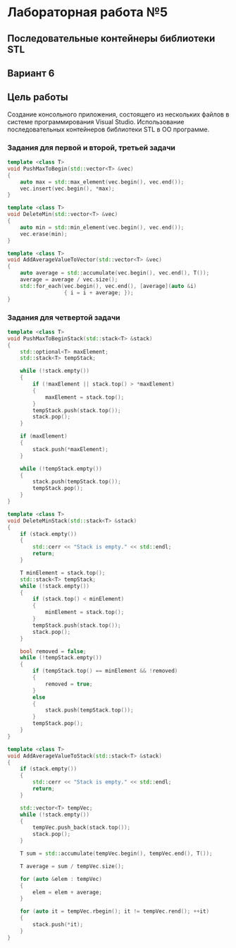 
# Лабораторная работа №5 #

## Последовательные контейнеры библиотеки STL ##

## Вариант 6 ##
 

## Цель работы ##
Создание консольного приложения, состоящего из нескольких файлов в системе  программирования Visual Studio. Использование последовательных контейнеров библиотеки STL в ОО  программе. 

### Задания для первой и второй, третьей задачи ###
```c++
template <class T>
void PushMaxToBegin(std::vector<T> &vec)
{
	auto max = std::max_element(vec.begin(), vec.end());
	vec.insert(vec.begin(), *max);
}

template <class T>
void DeleteMin(std::vector<T> &vec)
{
	auto min = std::min_element(vec.begin(), vec.end());
	vec.erase(min);
}

template <class T>
void AddAverageValueToVector(std::vector<T> &vec)
{
	auto average = std::accumulate(vec.begin(), vec.end(), T());
	average = average / vec.size();
	std::for_each(vec.begin(), vec.end(), [average](auto &i)
				  { i = i + average; });
}
```

### Задания для четвертой задачи ###

```c++
template <class T>
void PushMaxToBeginStack(std::stack<T> &stack)
{
	std::optional<T> maxElement;
	std::stack<T> tempStack;

	while (!stack.empty())
	{
		if (!maxElement || stack.top() > *maxElement)
		{
			maxElement = stack.top();
		}
		tempStack.push(stack.top());
		stack.pop();
	}

	if (maxElement)
	{
		stack.push(*maxElement);
	}

	while (!tempStack.empty())
	{
		stack.push(tempStack.top());
		tempStack.pop();
	}
}

template <class T>
void DeleteMinStack(std::stack<T> &stack)
{
	if (stack.empty())
	{
		std::cerr << "Stack is empty." << std::endl;
		return;
	}

	T minElement = stack.top();
	std::stack<T> tempStack;
	while (!stack.empty())
	{
		if (stack.top() < minElement)
		{
			minElement = stack.top();
		}
		tempStack.push(stack.top());
		stack.pop();
	}

	bool removed = false;
	while (!tempStack.empty())
	{
		if (tempStack.top() == minElement && !removed)
		{
			removed = true;
		}
		else
		{
			stack.push(tempStack.top());
		}
		tempStack.pop();
	}
}

template <class T>
void AddAverageValueToStack(std::stack<T> &stack)
{
	if (stack.empty())
	{
		std::cerr << "Stack is empty." << std::endl;
		return;
	}

	std::vector<T> tempVec;
	while (!stack.empty())
	{
		tempVec.push_back(stack.top());
		stack.pop();
	}

	T sum = std::accumulate(tempVec.begin(), tempVec.end(), T());

	T average = sum / tempVec.size();

	for (auto &elem : tempVec)
	{
		elem = elem + average;
	}

	for (auto it = tempVec.rbegin(); it != tempVec.rend(); ++it)
	{
		stack.push(*it);
	}
}
```

